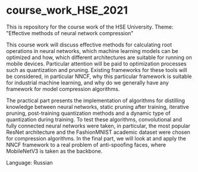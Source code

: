 # course_work_HSE_2021
This is repository for the course work of the HSE University. Theme: "Effective methods of neural network compression"

This course work will discuss effective methods for calculating root operations in neural networks, which machine learning models can be optimized and how, which different architectures are suitable for running on mobile devices. Particular attention will be paid to optimization processes such as quantization and pruning. Existing frameworks for these tools will be considered, in particular NNCF, why this particular framework is suitable for industrial machine learning, and why do we generally have any framework for model compression algorithms.

The practical part presents the implementation of algorithms for distilling knowledge between neural networks, static pruning after training, iterative pruning, post-training quantization methods and a dynamic type of quantization during training. To test these algorithms, convolutional and fully connected neural networks were taken, in particular, the most popular ResNet architecture and the FashionMNIST academic dataset were chosen for compression algorithms. In the final part, we will look at and apply the NNCF framework to a real problem of anti-spoofing faces, where MobileNetV3 is taken as the backbone.

Language: Russian
